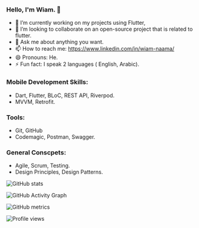 ### Hello, I'm Wiam. 👋

- 🔭 I’m currently working on my projects using Flutter,
- 👯 I’m looking to collaborate on an open-source project that is related to flutter.
- 💬 Ask me about anything you want.
- 📫 How to reach me: https://www.linkedin.com/in/wiam-naama/
- 😄 Pronouns: He.
- ⚡ Fun fact:  I speak 2 languages ( English, Arabic).

### Mobile Development Skills:
 *  Dart, Flutter, BLoC, REST API, Riverpod.
 *  MVVM, Retrofit.

 ### Tools:
 * Git, GitHub
 * Codemagic, Postman, Swagger.
 
 ### General Conscpets:
 * Agile, Scrum, Testing.
 * Design Principles, Design Patterns. 


![GitHub stats](https://github-readme-stats.vercel.app/api?username=essawiam&show_icons=true)  

![GitHub Activity Graph](https://activity-graph.herokuapp.com/graph?username=essawiam)  

![GitHub metrics](https://metrics.lecoq.io/essawiam)  

![Profile views](https://gpvc.arturio.dev/essawiam)  



